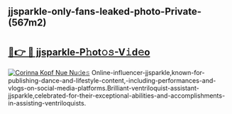 ## jjsparkle-only-fans​-leaked-photo​-Private-(567m2)


# <h2><a href="https://mediaupload.pro?title=jjsparkle&ref=git">🔗👉 🔴 jjsparkle-P𝚑ot𝚘𝚜-V𝚒d𝚎o</a></h2>

[![Corinna Kopf Nue Nu𝚍e𝚜](https://i.imgur.com/0qMVB7G.gif)](https://mediaupload.pro?title=jjsparkle&ref=git)
Online-influencer-jjsparkle,known-for-publishing-dance-and-lifestyle-content,-including-performances-and-vlogs-on-social-media-platforms.Brilliant-ventriloquist-assistant-jjsparkle,celebrated-for-their-exceptional-abilities-and-accomplishments-in-assisting-ventriloquists.  